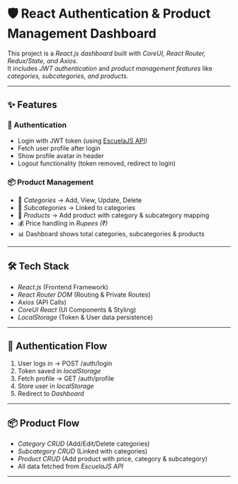 # 🛡 React Authentication & Product Management Dashboard

This project is a *React.js dashboard* built with *CoreUI, React Router, Redux/State, and Axios*.  
It includes *JWT authentication* and *product management features* like *categories, subcategories, and products*.  

---

## ✨ Features

### 🔑 Authentication
- Login with JWT token (using [EscuelaJS API](https://api.escuelajs.co/))
- Fetch user profile after login
- Show profile avatar in header
- Logout functionality (token removed, redirect to login)

### 📦 Product Management
- 📂 *Categories* → Add, View, Update, Delete  
- 📂 *Subcategories* → Linked to categories  
- 🛒 *Products* → Add product with category & subcategory mapping  
- 💰 Price handling in *Rupees (₹)*  
- 📊 Dashboard shows total categories, subcategories & products  

---

## 🛠 Tech Stack

- *React.js* (Frontend Framework)  
- *React Router DOM* (Routing & Private Routes)  
- *Axios* (API Calls)  
- *CoreUI React* (UI Components & Styling)  
- *LocalStorage* (Token & User data persistence)  

---

## 🔐 Authentication Flow

1. User logs in → POST /auth/login  
2. Token saved in *localStorage*  
3. Fetch profile → GET /auth/profile  
4. Store user in *localStorage*  
5. Redirect to *Dashboard*  

---

## 📦 Product Flow

- *Category CRUD* (Add/Edit/Delete categories)  
- *Subcategory CRUD* (Linked with categories)  
- *Product CRUD* (Add product with price, category & subcategory)  
- All data fetched from *EscuelaJS API*  

---
